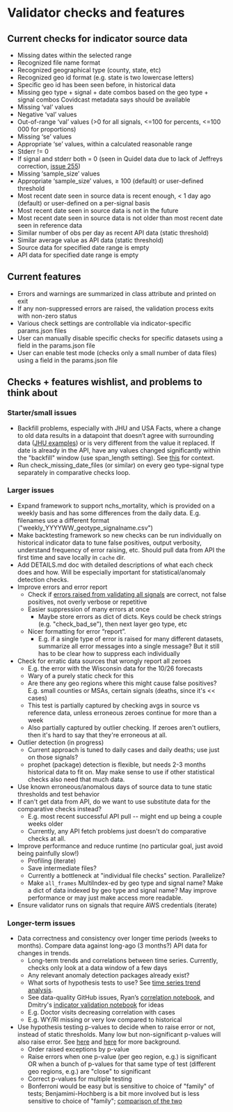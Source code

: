# Validator checks and features

## Current checks for indicator source data

* Missing dates within the selected range
* Recognized file name format
* Recognized geographical type (county, state, etc)
* Recognized geo id format (e.g. state is two lowercase letters)
* Specific geo id has been seen before, in historical data
* Missing geo type + signal + date combos based on the geo type + signal combos Covidcast metadata says should be available
* Missing ‘val’ values
* Negative ‘val’ values
* Out-of-range ‘val’ values (>0 for all signals, <=100 for percents, <=100 000 for proportions)
* Missing ‘se’ values
* Appropriate ‘se’ values, within a calculated reasonable range
* Stderr != 0
* If signal and stderr both = 0 (seen in Quidel data due to lack of Jeffreys correction, [issue 255](https://github.com/cmu-delphi/covidcast-indicators/issues/255#issuecomment-692196541))
* Missing ‘sample_size’ values
* Appropriate ‘sample_size’ values, ≥ 100 (default) or user-defined threshold
* Most recent date seen in source data is recent enough, < 1 day ago (default) or user-defined on a per-signal basis
* Most recent date seen in source data is not in the future
* Most recent date seen in source data is not older than most recent date seen in reference data
* Similar number of obs per day as recent API data (static threshold)
* Similar average value as API data (static threshold)
* Source data for specified date range is empty
* API data for specified date range is empty


## Current features

* Errors and warnings are summarized in class attribute and printed on exit
* If any non-suppressed errors are raised, the validation process exits with non-zero status
* Various check settings are controllable via indicator-specific params.json files
* User can manually disable specific checks for specific datasets using a field in the params.json file
* User can enable test mode (checks only a small number of data files) using a field in the params.json file

## Checks + features wishlist, and problems to think about

### Starter/small issues

* Backfill problems, especially with JHU and USA Facts, where a change to old data results in a datapoint that doesn’t agree with surrounding data ([JHU examples](https://delphi-org.slack.com/archives/CF9G83ZJ9/p1600729151013900)) or is very different from the value it replaced. If date is already in the API, have any values changed significantly within the "backfill" window (use span_length setting). See [this](https://github.com/cmu-delphi/covidcast-indicators/pull/155#discussion_r504195207) for context.
* Run check_missing_date_files (or similar) on every geo type-signal type separately in comparative checks loop.

### Larger issues

* Expand framework to support nchs_mortality, which is provided on a weekly basis and has some differences from the daily data. E.g. filenames use a different format ("weekly_YYYYWW_geotype_signalname.csv")
* Make backtesting framework so new checks can be run individually on historical indicator data to tune false positives, output verbosity, understand frequency of error raising, etc. Should pull data from API the first time and save locally in `cache` dir.
* Add DETAILS.md doc with detailed descriptions of what each check does and how. Will be especially important for statistical/anomaly detection checks.
* Improve errors and error report
  * Check if [errors raised from validating all signals](https://docs.google.com/spreadsheets/d/1_aRBDrNeaI-3ZwuvkRNSZuZ2wfHJk6Bxj35Ol_XZ9yQ/edit#gid=1226266834) are correct, not false positives, not overly verbose or repetitive
  * Easier suppression of many errors at once
    * Maybe store errors as dict of dicts. Keys could be check strings (e.g. "check_bad_se"), then next layer geo type, etc
  * Nicer formatting for error “report”.
    * E.g. if a single type of error is raised for many different datasets, summarize all error messages into a single message? But it still has to be clear how to suppress each individually
* Check for erratic data sources that wrongly report all zeroes
  * E.g. the error with the Wisconsin data for the 10/26 forecasts
  * Wary of a purely static check for this
  * Are there any geo regions where this might cause false positives? E.g. small counties or MSAs, certain signals (deaths, since it's << cases)
  * This test is partially captured by checking avgs in source vs reference data, unless erroneous zeroes continue for more than a week
  * Also partially captured by outlier checking. If zeroes aren't outliers, then it's hard to say that they're erroneous at all.
* Outlier detection (in progress)
  * Current approach is tuned to daily cases and daily deaths; use just on those signals?
  * prophet (package) detection is flexible, but needs 2-3 months historical data to fit on. May make sense to use if other statistical checks also need that much data.
* Use known erroneous/anomalous days of source data to tune static thresholds and test behavior
* If can't get data from API, do we want to use substitute data for the comparative checks instead?
  * E.g. most recent successful API pull -- might end up being a couple weeks older
  * Currently, any API fetch problems just doesn't do comparative checks at all.
* Improve performance and reduce runtime (no particular goal, just avoid being painfully slow!)
  * Profiling (iterate)
  * Save intermediate files?
  * Currently a bottleneck at "individual file checks" section. Parallelize?
  * Make `all_frames` MultiIndex-ed by geo type and signal name? Make a dict of data indexed by geo type and signal name? May improve performance or may just make access more readable.
* Ensure validator runs on signals that require AWS credentials (iterate)

### Longer-term issues

* Data correctness and consistency over longer time periods (weeks to months). Compare data against long-ago (3 months?) API data for changes in trends.
  * Long-term trends and correlations between time series. Currently, checks only look at a data window of a few days
  * Any relevant anomaly detection packages already exist?
  * What sorts of hypothesis tests to use? See [time series trend analysis](https://www.genasis.cz/time-series/index.php?pg=home--trend-analysis).
  * See data-quality GitHub issues, Ryan’s [correlation notebook](https://github.com/cmu-delphi/covidcast/tree/main/R-notebooks), and Dmitry's [indicator validation notebook](https://github.com/cmu-delphi/covidcast-indicators/blob/deploy-jhu/testing_utils/indicator_validation.template.ipynb) for ideas
  * E.g. Doctor visits decreasing correlation with cases
  * E.g. WY/RI missing or very low compared to historical
* Use hypothesis testing p-values to decide when to raise error or not, instead of static thresholds. Many low but non-significant p-values will also raise error. See [here](https://delphi-org.slack.com/archives/CV1SYBC90/p1601307675021000?thread_ts=1600277030.103500&cid=CV1SYBC90) and [here](https://delphi-org.slack.com/archives/CV1SYBC90/p1600978037007500?thread_ts=1600277030.103500&cid=CV1SYBC90) for more background.
  * Order raised exceptions by p-value
  * Raise errors when one p-value (per geo region, e.g.) is significant OR when a bunch of p-values for that same type of test (different geo regions, e.g.) are "close" to significant
  * Correct p-values for multiple testing
  * Bonferroni would be easy but is sensitive to choice of "family" of tests; Benjamimi-Hochberg is a bit more involved but is less sensitive to choice of "family"; [comparison of the two](https://delphi-org.slack.com/archives/D01A9KNTPKL/p1603294915000500)
